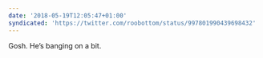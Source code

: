 ```yaml
---
date: '2018-05-19T12:05:47+01:00'
syndicated: 'https://twitter.com/roobottom/status/997801990439698432'
---
```

Gosh. He’s banging on a bit.
